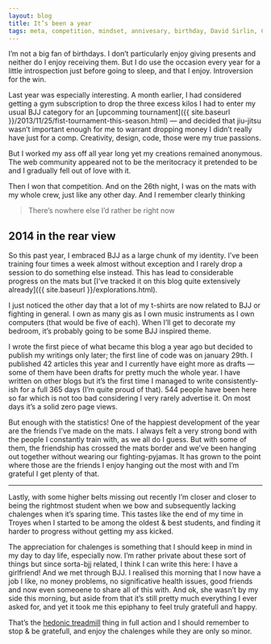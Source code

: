 ```yaml
---
layout: blog
title: It’s been a year
tags: meta, competition, mindset, annivesary, birthday, David Sirlin, Carlie
---
```

I’m not a big fan of birthdays. I don’t particularly enjoy giving presents and neither do I enjoy receiving them. But I do use the occasion every year for a little introspection just before going to sleep, and that I enjoy. Introversion for the win.

Last year was especially interesting. A month earlier, I had considered getting a gym subscription to drop the three excess kilos I had to enter my usual BJJ category for an [upcomming tournament]({{ site.baseurl }}/2013/11/25/fist-tournament-this-season.html) — and decided that jiu-jitsu wasn’t important enough for me to warrant dropping money I didn’t really have just for a comp. Creativity, design, code, those were my true passions.

But I worked my ass off all year long yet my creations remained anonymous. The web community appeared not to be the meritocracy it pretended to be and I gradually fell out of love with it.

Then I won that competition. And on the 26th night, I was on the mats with my whole crew, just like any other day. And I remember clearly thinking 

> There’s nowhere else I’d rather be right now

## 2014 in the rear view

So this past year, I embraced BJJ as a large chunk of my identity. I’ve been training four times a week almost without exception and I rarely drop a session to do something else instead. This has lead to considerable progress on the mats but [I’ve tracked it on this blog quite extensively already]({{ site.baseurl }}/explorations.html).

I just noticed the other day that a lot of my t-shirts are now related to BJJ or fighting in general. I own as many gis as I own music instruments as I own computers (that would be five of each). When I’ll get to decorate my bedroom, it’s probably going to be some BJJ inspired theme.

I wrote the first piece of what became this blog a year ago but decided to publish my writings only later; the first line of code was on january 29th. I published 42 articles this year and I currently have eight more as drafts — some of them have been drafts for pretty much the whole year. I have written on other blogs but it’s the first time I managed to write consistently-ish for a full 365 days (I’m quite proud of that). 544 people have been here so far which is not too bad considering I very rarely advertise it. On most days it’s a solid zero page views.

But enough with the statistics! One of the happiest development of the year are the friends I’ve made on the mats. I always felt a very strong bond with the people I constantly train with, as we all do I guess. But with some of them, the friendship has crossed the mats border and we’ve been hanging out together without wearing our fighting-pyjamas. It has grown to the point where those are the friends I enjoy hanging out the most with and I’m grateful I get plenty of that.

***

Lastly, with some higher belts missing out recently I’m closer and closer to being the rightmost student when we bow and subsequently lacking chalenges when it’s sparing time. This tastes like the end of my time in Troyes when I started to be among the oldest & best students, and finding it harder to progress without getting my ass kicked.

The appreciation for chalenges is something that I should keep in mind in my day to day life, especially now. I’m rather private about these sort of things but since sorta-bjj related, I think I can write this here: I have a girlfriend! And we met through BJJ. I realised this morning that I now have a job I like, no money problems, no significative health issues, good friends and now even someoene to share all of this with. And ok, she wasn’t by my side this morning, but aside from that it’s still pretty much everything I ever asked for, and yet it took me this epiphany to feel truly gratefull and happy.

That’s the [hedonic treadmill](http://sirlingames.squarespace.com/blog/2011/7/14/the-theory-and-practice-of-happiness.html) thing in full action and I should remember to stop & be gratefull, and enjoy the chalenges while they are only so minor.